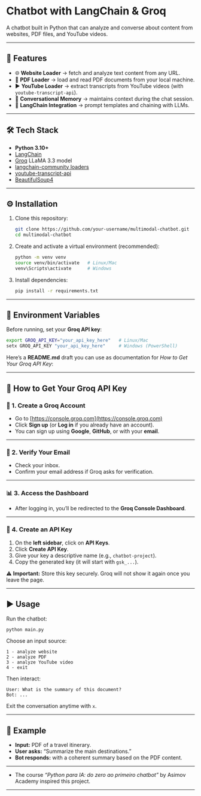 # Chatbot with LangChain & Groq
A chatbot built in Python that can analyze and converse about content from websites, PDF files, and YouTube videos.

---

## 🚀 Features

* 🌐 **Website Loader** → fetch and analyze text content from any URL.
* 📄 **PDF Loader** → load and read PDF documents from your local machine.
* ▶️ **YouTube Loader** → extract transcripts from YouTube videos (with `youtube-transcript-api`).
* 💬 **Conversational Memory** → maintains context during the chat session.
* 🔗 **LangChain Integration** → prompt templates and chaining with LLMs.

---

## 🛠️ Tech Stack

* **Python 3.10+**
* [LangChain](https://www.langchain.com/)
* [Groq](https://groq.com/) LLaMA 3.3 model
* [langchain-community loaders](https://python.langchain.com/)
* [youtube-transcript-api](https://pypi.org/project/youtube-transcript-api/)
* [BeautifulSoup4](https://pypi.org/project/beautifulsoup4/)

---

## ⚙️ Installation

1. Clone this repository:

   ```bash
   git clone https://github.com/your-username/multimodal-chatbot.git
   cd multimodal-chatbot
   ```

2. Create and activate a virtual environment (recommended):

   ```bash
   python -m venv venv
   source venv/bin/activate   # Linux/Mac
   venv\Scripts\activate      # Windows
   ```

3. Install dependencies:

   ```bash
   pip install -r requirements.txt
   ```

---

## 🔑 Environment Variables

Before running, set your **Groq API key**:

```bash
export GROQ_API_KEY="your_api_key_here"   # Linux/Mac
setx GROQ_API_KEY "your_api_key_here"     # Windows (PowerShell)
```
Here’s a **README.md** draft you can use as documentation for *How to Get Your Groq API Key*:

---

## 🔑 How to Get Your Groq API Key

### 📝 1. Create a Groq Account
* Go to [https://console.groq.com](https://console.groq.com)
* Click **Sign up** (or **Log in** if you already have an account).
* You can sign up using **Google**, **GitHub**, or with your **email**.
---
### 📧 2. Verify Your Email
* Check your inbox.
* Confirm your email address if Groq asks for verification.
---
### 📊 3. Access the Dashboard

* After logging in, you’ll be redirected to the **Groq Console Dashboard**.

---

### 🔐 4. Create an API Key

1. On the **left sidebar**, click on **API Keys**.
2. Click **Create API Key**.
3. Give your key a descriptive name (e.g., `chatbot-project`).
4. Copy the generated key (it will start with `gsk_...`).

⚠️ **Important:** Store this key securely. Groq will not show it again once you leave the page.

---

## ▶️ Usage

Run the chatbot:

```bash
python main.py
```

Choose an input source:

```
1 - analyze website
2 - analyze PDF
3 - analyze YouTube video
4 - exit
```

Then interact:

```
User: What is the summary of this document?
Bot: ...
```

Exit the conversation anytime with `x`.

---

## 📌 Example

* **Input:** PDF of a travel itinerary.
* **User asks:** “Summarize the main destinations.”
* **Bot responds:** with a coherent summary based on the PDF content.

---

* The course *“Python para IA: do zero ao primeiro chatbot”* by Asimov Academy inspired this project.

---
